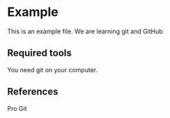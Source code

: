 # Example

This is an example file. We are learning git and GitHub

## Required tools

You need git on your computer.

## References

Pro Git
